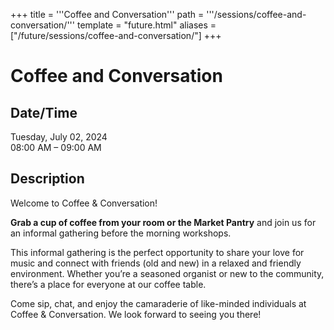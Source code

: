 +++
title = '''Coffee and Conversation'''
path = '''/sessions/coffee-and-conversation/'''
template = "future.html"
aliases = ["/future/sessions/coffee-and-conversation/"]
+++

<h1>Coffee and Conversation</h1>

<h2>Date/Time</h2>
<p>Tuesday, July 02, 2024<br>
08:00 AM – 09:00 AM</p>
<h2>Description</h2>

<div class="ag87-crtemvc-hsbk"><div class="css-vsf5of"><p class="carina-rte-public-DraftStyleDefault-block">Welcome to Coffee &amp; Conversation!</p><p class="carina-rte-public-DraftStyleDefault-block"><span style="font-weight: bold;">Grab a cup of coffee from your room or the Market Pantry</span> and join us for an informal gathering before the morning workshops.</p><p class="carina-rte-public-DraftStyleDefault-block">This informal gathering is the perfect opportunity to share your love for music and connect with friends (old and new) in a relaxed and friendly environment. Whether you’re a seasoned organist or new to the community, there’s a place for everyone at our coffee table.</p><p class="carina-rte-public-DraftStyleDefault-block">Come sip, chat, and enjoy the camaraderie of like-minded individuals at Coffee &amp; Conversation. We look forward to seeing you there!</p></div></div>


